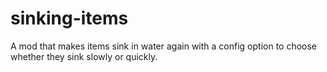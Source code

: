 # sinking-items
A mod that makes items sink in water again with a config option to choose whether they sink slowly or quickly. <br>
